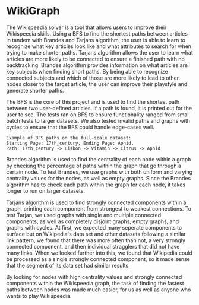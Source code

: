 # WikiGraph
The Wikispeedia solver is a tool that allows users to improve their Wikispeedia skills. Using a BFS to find the shortest paths between articles in tandem with Brandes and Tarjans algorithm, the user is able to learn to recognize what key articles look like and what attributes to search for when trying to make shorter paths. Tarjans algorithm allows the user to learn what articles are more likely to be connected to ensure a finished path with no backtracking. Brandes algorithm provides information on what articles are key subjects when finding short paths. By being able to recognize connected subjects and which of those are more likely to lead to other nodes closer to the target article, the user can improve their playstyle and generate shorter paths.

The BFS is the core of this project and is used to find the shortest path between two user-defined articles. If a path is found, it is printed out for the user to see. The tests ran on BFS to ensure functionality ranged from small batch tests to larger datasets. We also tested invalid paths and graphs with cycles to ensure that the BFS could handle edge-cases well.

    Example of BFS paths on the full-scale dataset:
    Starting Page: 17th_century, Ending Page: Aphid,
    Path: 17th_century -> Lisbon -> Vitamin -> Citrus -> Aphid

Brandes algorithm is used to find the centrality of each node within a graph by checking the percentage of paths within the graph that go through a certain node. To test Brandes, we use graphs with both uniform and varying centrality values for the nodes, as well as empty graphs. Since the Brandes algorithm has to check each path within the graph for each node, it takes longer to run on larger datasets.

Tarjans algorithm is used to find strongly connected components within a graph, printing each component from strongest to weakest connections. To test Tarjan, we used graphs with single and multiple connected components, as well as completely disjoint graphs, empty graphs, and graphs with cycles. At first, we expected many seperate components to surface but on Wikipedia's data set and other datasets following a similar link pattern, we found that there was more often than not, a very strongly connected component, and then individual stragglers that did not have many links. When we looked further into this, we found that Wikipedia could be processed as a single strongly connected component, so it made sense that the segment of its data set had similar results.

By looking for nodes with high centrality values and strongly connected components within the Wikispeedia graph, the task of finding the fastest paths between nodes was made much easier, for us as well as anyone who wants to play Wikispeedia.
